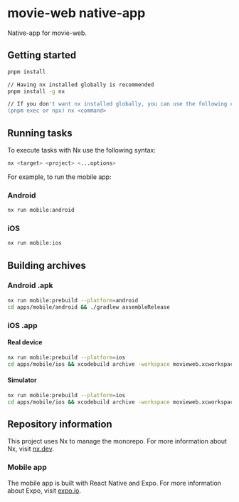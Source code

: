 # movie-web native-app

Native-app for movie-web.

## Getting started

```bash
pnpm install

// Having nx installed globally is recommended
pnpm install -g nx

// If you don't want nx installed globally, you can use the following command
(pnpm exec or npx) nx <command>
```

## Running tasks

To execute tasks with Nx use the following syntax:

```bash
nx <target> <project> <...options>
```

For example, to run the mobile app:

### Android

```bash
nx run mobile:android
```

### iOS

```bash
nx run mobile:ios
```

## Building archives

### Android .apk

```bash
nx run mobile:prebuild --platform=android
cd apps/mobile/android && ./gradlew assembleRelease
```

### iOS .app

#### Real device

```bash
nx run mobile:prebuild --platform=ios
cd apps/mobile/ios && xcodebuild archive -workspace movieweb.xcworkspace -scheme "movieweb" -sdk iphoneos -configuration "Release"  -archivePath "build/app.xcarchive" -destination generic/platform=iOS CODE_SIGN_IDENTITY="" CODE_SIGNING_REQUIRED=NO CODE_SIGNING_ALLOWED=NO
```

#### Simulator

```bash
nx run mobile:prebuild --platform=ios
cd apps/mobile/ios && xcodebuild archive -workspace movieweb.xcworkspace -scheme "movieweb" -sdk iphonesimulator -configuration "Release"  -archivePath "build/app.xcarchive" -destination "generic/platform=iOS Simulator" CODE_SIGN_IDENTITY="" CODE_SIGNING_REQUIRED=NO CODE_SIGNING_ALLOWED=NO
```

## Repository information

This project uses Nx to manage the monorepo. For more information about Nx, visit [nx.dev](https://nx.dev).

### Mobile app

The mobile app is built with React Native and Expo. For more information about Expo, visit [expo.io](https://expo.io).
